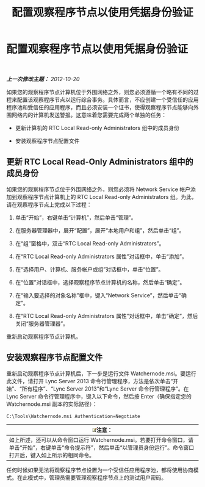 ﻿---
title: 配置观察程序节点以使用凭据身份验证
TOCTitle: 配置观察程序节点以使用凭据身份验证
ms:assetid: 032e33f3-9483-42e6-a33c-347eb6779597
ms:mtpsurl: https://technet.microsoft.com/zh-cn/library/JJ204632(v=OCS.15)
ms:contentKeyID: 49311833
ms.date: 05/19/2016
mtps_version: v=OCS.15
ms.translationtype: HT
---

# 配置观察程序节点以使用凭据身份验证

 

_**上一次修改主题：** 2012-10-20_

如果您的观察程序节点计算机位于外围网络之外，则您必须遵循一个略有不同的过程来配置该观察程序节点以运行综合事务。具体而言，不应创建一个受信任的应用程序池和受信任的应用程序，而且必须安装一个证书，使得观察程序节点能够向外围网络内的计算机发送警报。这意味着您需要完成两个单独的任务：

  - 更新计算机的 RTC Local Read-only Administrators 组中的成员身份

  - 安装观察程序节点配置文件

## 更新 RTC Local Read-Only Administrators 组中的成员身份

如果您的观察程序节点位于外围网络之外，则您必须将 Network Service 帐户添加到观察程序节点计算机上的 RTC Local Read-only Administrators 组。为此，请在观察程序节点上完成以下过程：

1.  单击“开始”，右键单击“计算机”，然后单击“管理”。

2.  在服务器管理器中，展开“配置”，展开“本地用户和组”，然后单击“组”。

3.  在“组”窗格中，双击“RTC Local Read-only Administrators”。

4.  在“RTC Local Read-only Administrators 属性”对话框中，单击“添加”。

5.  在“选择用户、计算机、服务帐户或组”对话框中，单击“位置”。

6.  在“位置”对话框中，选择观察程序节点计算机的名称，然后单击“确定”。

7.  在“输入要选择的对象名称”框中，键入“Network Service”，然后单击“确定”。

8.  在“RTC Local Read-only Administrators 属性”对话框中，单击“确定”，然后关闭“服务器管理器”。

重新启动观察程序节点计算机。

## 安装观察程序节点配置文件

重新启动观察程序节点计算机后，下一步是运行文件 Watchernode.msi。要运行此文件，请打开 Lync Server 2013 命令行管理程序，方法是依次单击“开始”、“所有程序”、“Lync Server 2013”和“Lync Server 命令行管理程序”。在 Lync Server 命令行管理程序中，键入以下命令，然后按 Enter（确保指定您的 Watchernode.msi 副本的实际路径）：

    C:\Tools\Watchernode.msi Authentication=Negotiate

<table>
<thead>
<tr class="header">
<th><img src="images/Dn783119.note(OCS.15).gif" title="note" alt="note" />注意：</th>
</tr>
</thead>
<tbody>
<tr class="odd">
<td>如上所述，还可以从命令窗口运行 Watchernode.msi。若要打开命令窗口，请单击“开始”，右键单击“命令提示符”，然后单击“以管理员身份运行”。命令窗口打开后，键入如上所示的相同命令。</td>
</tr>
</tbody>
</table>


任何时候如果无法将观察程序节点设置为一个受信任应用程序池，都将使用协商模式。在此模式中，管理员需要管理观察程序节点上的测试用户密码。

